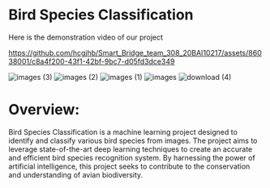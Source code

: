 # Bird Species Classification
Here is the demonstration video of our project

https://github.com/hcgjhb/Smart_Bridge_team_308_20BAI10217/assets/86038001/c8a4f200-43f1-42bf-9bc7-d05fd3dce349


![images (3)](https://github.com/hcgjhb/Smart_Bridge_team_308_20BAI10217/assets/86038001/d146d42e-b1c1-49b6-a886-780a329cc696)
![images (2)](https://github.com/hcgjhb/Smart_Bridge_team_308_20BAI10217/assets/86038001/246a987d-95fe-4441-a3df-48b58021bcf2)
![images (1)](https://github.com/hcgjhb/Smart_Bridge_team_308_20BAI10217/assets/86038001/1a8343b7-3c15-430e-b753-5de90acd4c68)
![images](https://github.com/hcgjhb/Smart_Bridge_team_308_20BAI10217/assets/86038001/2eb8b4e2-eea4-4be3-b8ec-c747b014bc52)
![download (4)](https://github.com/hcgjhb/Smart_Bridge_team_308_20BAI10217/assets/86038001/e59638f7-124b-4565-8218-bfda16ccfe22)

# Overview:
Bird Species Classification is a machine learning project designed to identify and classify various bird species from images. The project aims to leverage state-of-the-art deep learning techniques to create an accurate and efficient bird species recognition system. By harnessing the power of artificial intelligence, this project seeks to contribute to the conservation and understanding of avian biodiversity.

